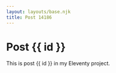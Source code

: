 ```yaml
---
layout: layouts/base.njk
title: Post 14186
---
```


# Post {{ id }}

This is post {{ id }} in my Eleventy project.
